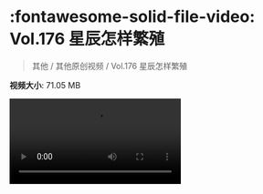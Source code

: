 # :fontawesome-solid-file-video: Vol.176 星辰怎样繁殖

> 其他 / 其他原创视频 / Vol.176 星辰怎样繁殖

**视频大小**: 71.05 MB

<div class="video"><video src="https://file.hsyhx.top/archive/混乱博物馆/Vol/176.mp4" controls preload>🤔 您的浏览器不支持 video 标签</ video></div>